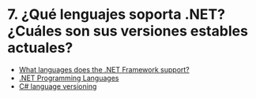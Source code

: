 # 7. ¿Qué lenguajes soporta .NET? ¿Cuáles son sus versiones estables actuales?

- [What languages does the .NET Framework support?](https://www.technosap.com/microsoft-net-framework/what-languages-does-the-net-framework-support/)
- [.NET Programming Languages](https://dotnet.microsoft.com/en-us/languages#:~:text=.NET%20supports%20multiple%20languages.%20C,like%20language)
- [C# language versioning](https://learn.microsoft.com/en-us/dotnet/csharp/language-reference/configure-language-version)
